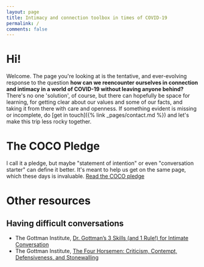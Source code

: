 ```yaml
---
layout: page
title: Intimacy and connection toolbox in times of COVID-19
permalink: /
comments: false
---
```


# Hi!

Welcome. The page you're looking at is the tentative, and ever-evolving response to the question **how can we reencounter ourselves in connection and intimacy in a world of COVID-19 without leaving anyone behind?** There's no one 'solution', of course, but there can hopefully be space for learning, for getting clear about our values and some of our facts, and taking it from there with care and openness. If something evident is missing or incomplete, do [get in touch]({% link _pages/contact.md %}) and let's make this trip less rocky together.

# The COCO Pledge


I call it a pledge, but maybe "statement of intention" or even "conversation starter" can define it better. It's meant to help us get on the same page, which these days is invaluable.
<a class="btn btn-primary" href="{{ site.baseurl }}{% link _pages/pledge.md %}">Read the COCO pledge</a>


# Other resources
## Having difficult conversations

* The Gottman Institute, [Dr. Gottman’s 3 Skills (and 1 Rule!) for Intimate Conversation](https://www.gottman.com/blog/dr-gottmans-3-skills-and-1-rule-for-intimate-conversation/)
* The Gottman Institute, [The Four Horsemen: Criticism, Contempt, Defensiveness, and Stonewalling](https://www.gottman.com/blog/the-four-horsemen-recognizing-criticism-contempt-defensiveness-and-stonewalling/)
